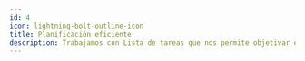 ```yaml
---
id: 4
icon: lightning-bolt-outline-icon
title: Planificación eficiente
description: Trabajamos con Lista de tareas que nos permite objetivar el proceso de supervisión y el trabajo de nuestro personal.
---
```

